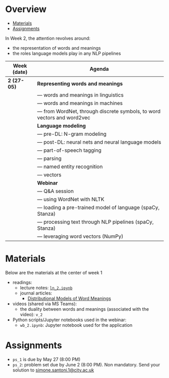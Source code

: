 Overview
========

<!-- vim-markdown-toc GFM -->

* [Materials](#materials)
* [Assignments](#assignments)

<!-- vim-markdown-toc -->
In Week 2, the attention revolves around:

+ the representation of words and meanings 
+ the roles language models play in any NLP pipelines


| Week (date)     | Agenda                                                                 |
|-----------------|------------------------------------------------------------------------|
| **2 (27-05)**   | **Representing words and meanings**                                    |
|                 | ― words and meanings in linguistics                                    |
|                 | ― words and meanings in machines                                       |
|                 | ― from WordNet, through discrete symbols, to word vectors and word2vec |
|                 | **Language modeling**                                                  |
|                 | ― pre-DL: N-gram modeling                                              |
|                 | ― post-DL: neural nets and neural language models                      |
|                 | ― part-of-speech tagging                                               |
|                 | ― parsing                                                              |
|                 | ― named entity recognition                                             |
|                 | ― vectors                                                              |
|                 | **Webinar**                                                            |
|                 | ― Q&A session                                                          |
|                 | ― using WordNet with NLTK                                              |
|                 | ― loading a pre-trained model of language (spaCy, Stanza)              |
|                 | ― processing text through NLP pipelines (spaCy, Stanza)                |
|                 | ― leveraging word vectors (NumPy)                                      |


Materials
=========

Below are the materials at the center of week 1

+ readings: 
  - lecture notes: [`ln_2.ipynb`](week2/ln_2.ipynb)
  - journal articles:
      * [Distributional Models of Word Meanings](http://colinglab.humnet.unipi.it/wp-content/uploads/2012/12/annurev-linguistics-030514-125254.pdf)
+ videos (shared via MS Teams):
  - the duality between words and meanings (associated with the video): `v_2`
+ Python scripts/Jupyter notebooks used in the webinar:
  - `wb_2.ipynb`: Jupyter notebook used for the application 


Assignments
===========

+ `ps_1` is due by May 27  (8:00 PM)
+ `ps_2`: problem set due by June 2 (8:00 PM). Non mandatory. Send your solution to simone.santoni.1@city.ac.uk
